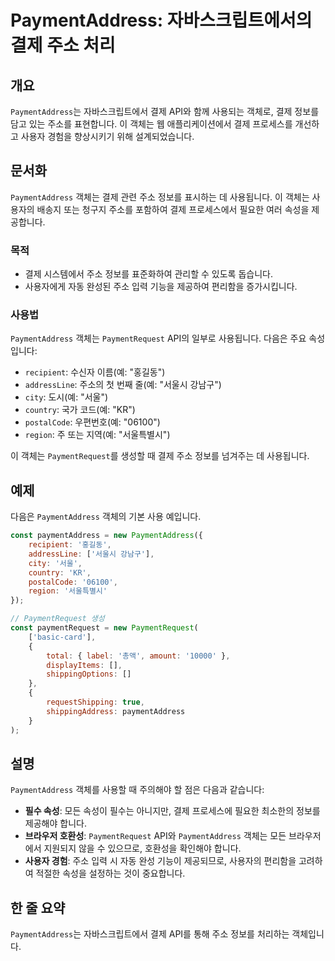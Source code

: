 <!--
Meta Description: # PaymentAddress: 자바스크립트에서의 결제 주소 처리 ## 개요 `PaymentAddress`는 자바스크립트에서 결제 API와 함께 사용되는 객체로, 결제 정보를 담고 있는 주소를 표현합니다. 이 객체는 웹 애플리케이션에서 결제 프로세스를 개선하고 사용자 ...
Meta Keywords: paymentaddress, 정보를, 객체는, paymentrequest, 사용됩니다
-->

# PaymentAddress: 자바스크립트에서의 결제 주소 처리

## 개요
`PaymentAddress`는 자바스크립트에서 결제 API와 함께 사용되는 객체로, 결제 정보를 담고 있는 주소를 표현합니다. 이 객체는 웹 애플리케이션에서 결제 프로세스를 개선하고 사용자 경험을 향상시키기 위해 설계되었습니다.

## 문서화
`PaymentAddress` 객체는 결제 관련 주소 정보를 표시하는 데 사용됩니다. 이 객체는 사용자의 배송지 또는 청구지 주소를 포함하여 결제 프로세스에서 필요한 여러 속성을 제공합니다. 

### 목적
- 결제 시스템에서 주소 정보를 표준화하여 관리할 수 있도록 돕습니다.
- 사용자에게 자동 완성된 주소 입력 기능을 제공하여 편리함을 증가시킵니다.

### 사용법
`PaymentAddress` 객체는 `PaymentRequest` API의 일부로 사용됩니다. 다음은 주요 속성입니다:

- `recipient`: 수신자 이름(예: "홍길동")
- `addressLine`: 주소의 첫 번째 줄(예: "서울시 강남구")
- `city`: 도시(예: "서울")
- `country`: 국가 코드(예: "KR")
- `postalCode`: 우편번호(예: "06100")
- `region`: 주 또는 지역(예: "서울특별시")

이 객체는 `PaymentRequest`를 생성할 때 결제 주소 정보를 넘겨주는 데 사용됩니다.

## 예제
다음은 `PaymentAddress` 객체의 기본 사용 예입니다.

```javascript
const paymentAddress = new PaymentAddress({
    recipient: '홍길동',
    addressLine: ['서울시 강남구'],
    city: '서울',
    country: 'KR',
    postalCode: '06100',
    region: '서울특별시'
});

// PaymentRequest 생성
const paymentRequest = new PaymentRequest(
    ['basic-card'],
    {
        total: { label: '총액', amount: '10000' },
        displayItems: [],
        shippingOptions: []
    },
    {
        requestShipping: true,
        shippingAddress: paymentAddress
    }
);
```

## 설명
`PaymentAddress` 객체를 사용할 때 주의해야 할 점은 다음과 같습니다:

- **필수 속성**: 모든 속성이 필수는 아니지만, 결제 프로세스에 필요한 최소한의 정보를 제공해야 합니다.
- **브라우저 호환성**: `PaymentRequest` API와 `PaymentAddress` 객체는 모든 브라우저에서 지원되지 않을 수 있으므로, 호환성을 확인해야 합니다.
- **사용자 경험**: 주소 입력 시 자동 완성 기능이 제공되므로, 사용자의 편리함을 고려하여 적절한 속성을 설정하는 것이 중요합니다.

## 한 줄 요약
`PaymentAddress`는 자바스크립트에서 결제 API를 통해 주소 정보를 처리하는 객체입니다.